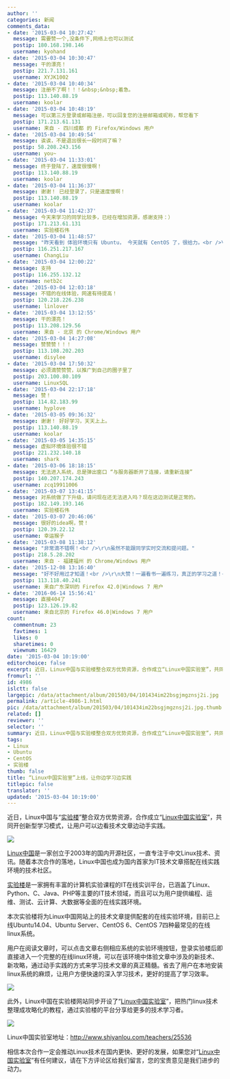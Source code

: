 ```yaml
---
author: ''
categories: 新闻
comments_data:
- date: '2015-03-04 10:27:42'
  message: 需要赞一个,没条件下,网络上也可以测试
  postip: 180.168.198.146
  username: kyohand
- date: '2015-03-04 10:30:47'
  message: 干的漂亮！
  postip: 221.7.131.161
  username: XYJK1002
- date: '2015-03-04 10:40:34'
  message: 注册不了啊！！！&nbsp;&nbsp;着急。
  postip: 113.140.88.19
  username: koolar
- date: '2015-03-04 10:48:19'
  message: 可以第三方登录或邮箱注册，可以回复您的注册邮箱或昵称，帮您看下
  postip: 171.213.61.131
  username: 来自 - 四川成都 的 Firefox/Windows 用户
- date: '2015-03-04 10:49:54'
  message: 诶诶，不是退出很长一段时间了嘛？
  postip: 58.208.243.156
  username: you~
- date: '2015-03-04 11:33:01'
  message: 终于登陆了，速度很慢啊！
  postip: 113.140.88.19
  username: koolar
- date: '2015-03-04 11:36:37'
  message: 谢谢！ 已经登录了，只是速度慢啊！
  postip: 113.140.88.19
  username: koolar
- date: '2015-03-04 11:42:37'
  message: 今天来学习的同学比较多，已经在增加资源，感谢支持：）
  postip: 171.213.61.131
  username: 实验楼石伟
- date: '2015-03-04 11:48:57'
  message: "昨天看到 体验环境只有 Ubuntu， 今天就有 CentOS 了，很给力。<br />\r\n支持！"
  postip: 116.251.217.167
  username: ChangLiu
- date: '2015-03-04 12:00:22'
  message: 支持
  postip: 116.255.132.12
  username: netb2c
- date: '2015-03-04 12:03:18'
  message: 不错的在线体验，网速有待提高！
  postip: 120.218.226.238
  username: linlover
- date: '2015-03-04 13:12:55'
  message: 干的漂亮！
  postip: 113.208.129.56
  username: 来自 - 北京 的 Chrome/Windows 用户
- date: '2015-03-04 14:27:08'
  message: 赞赞赞！！！
  postip: 113.108.202.203
  username: disylee
- date: '2015-03-04 17:50:32'
  message: 必须滴赞赞赞，以推广到自己的圈子里了
  postip: 203.100.80.109
  username: LinuxSQL
- date: '2015-03-04 22:17:18'
  message: 赞！
  postip: 114.82.183.99
  username: hyplove
- date: '2015-03-05 09:36:32'
  message: 谢谢！ 好好学习，天天上上。
  postip: 113.140.88.19
  username: koolar
- date: '2015-03-05 14:35:15'
  message: 虚拟环境体验很不错
  postip: 221.232.140.18
  username: shark
- date: '2015-03-06 18:18:15'
  message: 无法进入系统，总是弹出窗口 “与服务器断开了连接，请重新连接”
  postip: 140.207.174.243
  username: zcq19911006
- date: '2015-03-07 13:41:15'
  message: 对系统做了下升级，请问现在还无法进入吗？现在这边测试是正常的。
  postip: 182.149.193.146
  username: 实验楼石伟
- date: '2015-03-07 20:46:06'
  message: 很好的idea啊，赞！
  postip: 120.39.22.12
  username: 幸运猴子
- date: '2015-03-08 11:38:12'
  message: "非常滴不错啊！<br />\r\n虽然不能跟同学实时交流和提问题。"
  postip: 218.5.28.202
  username: 来自 - 福建福州 的 Chrome/Windows 用户
- date: '2015-12-08 13:16:40'
  message: "好不好用过才知道！<br />\r\n大赞！一遍看书一遍练习，真正的学习之道！<br />\r\n最好还能下载点资料！"
  postip: 113.118.40.241
  username: 来自广东深圳的 Firefox 42.0|Windows 7 用户
- date: '2016-06-14 15:56:41'
  message: 直接404了
  postip: 123.126.19.82
  username: 来自北京的 Firefox 46.0|Windows 7 用户
count:
  commentnum: 23
  favtimes: 1
  likes: 0
  sharetimes: 0
  viewnum: 16429
date: '2015-03-04 10:19:00'
editorchoice: false
excerpt: 近日，Linux中国与实验楼整合双方优势资源，合作成立“Linux中国实验室”，共同开创新型学习模式，让用户边看技术文章边动手实践。登录实验楼后直接进入一个完整的在线linux环境，省去用户在本地安装linux系统的麻烦，方便快速的深入学习技术，提高了学习效率。
fromurl: ''
id: 4986
islctt: false
largepic: /data/attachment/album/201503/04/101434im22bsgjmgznsj2i.jpg
permalink: /article-4986-1.html
pic: /data/attachment/album/201503/04/101434im22bsgjmgznsj2i.jpg.thumb.jpg
related: []
reviewer: ''
selector: ''
summary: 近日，Linux中国与实验楼整合双方优势资源，合作成立“Linux中国实验室”，共同开创新型学习模式，让用户边看技术文章边动手实践。登录实验楼后直接进入一个完整的在线linux环境，省去用户在本地安装linux系统的麻烦，方便快速的深入学习技术，提高了学习效率。
tags:
- Linux
- Ubuntu
- CentOS
- 实验楼
thumb: false
title: “Linux中国实验室”上线，让你边学习边实践
titlepic: false
translator: ''
updated: '2015-03-04 10:19:00'
---
```


近日，Linux中国与“[实验楼](http://www.shiyanlou.com/)”整合双方优势资源，合作成立“[Linux中国实验室](http://www.shiyanlou.com/teachers/25536)”，共同开创新型学习模式，让用户可以边看技术文章边动手实践。


![](/data/attachment/album/201503/04/101434im22bsgjmgznsj2i.jpg)


[Linux中国](http://linux.cn/)是一家创立于2003年的国内开源社区，一直专注于中文Linux技术、资讯。随着本次合作的落地，Linux中国也成为国内首家为IT技术文章搭配在线实践环境的技术社区。


[实验楼](http://www.shiyanlou.com/)是一家拥有丰富的计算机实验课程的IT在线实训平台，已涵盖了Linux、Python、C、Java、PHP等主要的IT技术领域，而且可以为用户提供编程、运维、测试、云计算、大数据等全面的在线实践环境。


本次实验楼将为Linux中国网站上的技术文章提供配套的在线实验环境，目前已上线Ubuntu14.04、Ubuntu Server、CentOS 6、CentOS 7四种最常见的在线linux系统。


用户在阅读文章时，可以点击文章右侧相应系统的实验环境按钮，登录实验楼后即直接进入一个完整的在线linux环境，可以在该环境中体验文章中涉及的新技术、新攻略，通过动手实践的方式来学习技术文章的真正精髓。省去了用户在本地安装linux系统的麻烦，让用户方便快速的深入学习技术，更好的提高了学习效率。


![](/data/attachment/album/201503/04/090144mwkxwskjxcnwj5ov.png)


此外，Linux中国在实验楼网站同步开设了“[Linux中国实验室](http://www.shiyanlou.com/teachers/25536)”，把热门linux技术整理成攻略化的教程，通过实验楼的平台分享给更多的技术学习者。


![](/data/attachment/album/201503/04/090616endibne15y516jic.png)


Linux中国实验室地址：<http://www.shiyanlou.com/teachers/25536>


相信本次合作一定会推动Linux技术在国内更快、更好的发展，如果您对“[Linux中国实验室](http://www.shiyanlou.com/teachers/25536)”有任何建议，请在下方评论区给我们留言，您的宝贵意见是我们进步的动力。